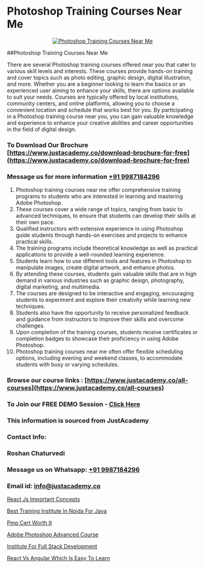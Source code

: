 # Photoshop Training Courses Near Me

<p align="center">
  <a href="https://justacademy.co/course-detail/photoshop-training">
    <img src="https://justacademy.co/storage2/course_image/1676637576_course_image.webp" alt="Photoshop Training Courses Near Me">
  </a>
</p>
##Photoshop Training Courses Near Me

There are several Photoshop training courses offered near you that cater to various skill levels and interests. These courses provide hands-on training and cover topics such as photo editing, graphic design, digital illustration, and more. Whether you are a beginner looking to learn the basics or an experienced user aiming to enhance your skills, there are options available to suit your needs. Courses are typically offered by local institutions, community centers, and online platforms, allowing you to choose a convenient location and schedule that works best for you. By participating in a Photoshop training course near you, you can gain valuable knowledge and experience to enhance your creative abilities and career opportunities in the field of digital design.
### To Download Our Brochure [https://www.justacademy.co/download-brochure-for-free](https://www.justacademy.co/download-brochure-for-free)
### Message us for more information [+91 9987184296](https://api.whatsapp.com/send?phone=919987184296)
1) Photoshop training courses near me offer comprehensive training programs to students who are interested in learning and mastering Adobe Photoshop.
2) These courses cover a wide range of topics, ranging from basic to advanced techniques, to ensure that students can develop their skills at their own pace.
3) Qualified instructors with extensive experience in using Photoshop guide students through hands-on exercises and projects to enhance practical skills.
4) The training programs include theoretical knowledge as well as practical applications to provide a well-rounded learning experience.
5) Students learn how to use different tools and features in Photoshop to manipulate images, create digital artwork, and enhance photos.
6) By attending these courses, students gain valuable skills that are in high demand in various industries such as graphic design, photography, digital marketing, and multimedia.
7) The courses are designed to be interactive and engaging, encouraging students to experiment and explore their creativity while learning new techniques.
8) Students also have the opportunity to receive personalized feedback and guidance from instructors to improve their skills and overcome challenges.
9) Upon completion of the training courses, students receive certificates or completion badges to showcase their proficiency in using Adobe Photoshop.
10) Photoshop training courses near me often offer flexible scheduling options, including evening and weekend classes, to accommodate students with busy or varying schedules.

### Browse our course links : [https://www.justacademy.co/all-courses](https://www.justacademy.co/all-courses) 
### To Join our FREE DEMO Session - [Click Here](https://www.justacademy.co/register-for-course-demo)


### This information is sourced from JustAcademy
### Contact Info:
### Roshan Chaturvedi
### Message us on Whatsapp: [+91 9987184296](https://api.whatsapp.com/send?phone=919987184296)
### Email id: [info@justacademy.co](mailto:info@justacademy.co)
                
[React Js Important Concepts](https://www.linkedin.com/pulse/react-js-important-concepts-justacademy-chicago-koxof?trackingId=%2F1%2FgL%2BHaw%2BFLTGOxmRhGnA%3D%3D&lipi=urn%3Ali%3Apage%3Ad_flagship3_company_admin%3BXfdKLa%2BZRG%2B541nAJnPQxg%3D%3D)

[Best Training Institute In Noida For Java](https://www.linkedin.com/pulse/best-training-institute-noida-java-justacademy-hyderabad-ohjie?trackingId=XH%2BTyMdJK1Bno2C6y23LOA%3D%3D&lipi=urn%3Ali%3Apage%3Ad_flagship3_company_admin%3BvVOqf8C4SxiY2jOCpJpYGg%3D%3D)

[Pmp Cert Worth It](https://medium.com/@kumarishimmi99/pmp-cert-worth-it-5a44065943cd)

[Adobe Photoshop Advanced Course](https://medium.com/@shivamja27/adobe-photoshop-advanced-course-926d3e872889)

[Institute For Full Stack Development](https://justacademyin.github.io/justacademy/institute-for-full-stack-development)

[React Vs Angular Which Is Easy To Learn](https://justacademyin.github.io/justacademy/react-vs-angular-which-is-easy-to-learn)

